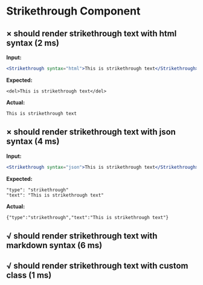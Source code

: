 # Strikethrough Component

## × should render strikethrough text with html syntax (2 ms)
**Input:**
```jsx
<Strikethrough syntax="html">This is strikethrough text</Strikethrough>
```

**Expected:**
```
<del>This is strikethrough text</del>
```

**Actual:**
```
This is strikethrough text
```

## × should render strikethrough text with json syntax (4 ms)
**Input:**
```jsx
<Strikethrough syntax="json">This is strikethrough text</Strikethrough>
```

**Expected:**
```
"type": "strikethrough"
"text": "This is strikethrough text"
```

**Actual:**
```
{"type":"strikethrough","text":"This is strikethrough text"}
```

## √ should render strikethrough text with markdown syntax (6 ms)
## √ should render strikethrough text with custom class (1 ms)
